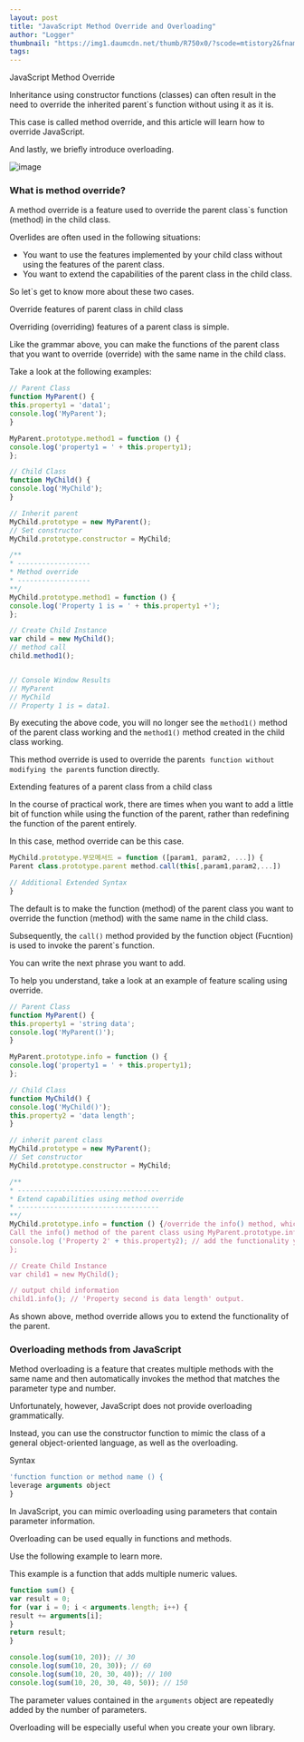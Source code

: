 ```yaml
---
layout: post
title: "JavaScript Method Override and Overloading"
author: "Logger"
thumbnail: "https://img1.daumcdn.net/thumb/R750x0/?scode=mtistory2&fname=https%3A%2F%2Ft1.daumcdn.net%2Fcfile%2Ftistory%2F2713DC415750FF5607"
tags: 
---
```



JavaScript Method Override

Inheritance using constructor functions (classes) can often result in the need to override the inherited parent`s function without using it as it is.

This case is called method override, and this article will learn how to override JavaScript.

And lastly, we briefly introduce overloading.

![image](https://t1.daumcdn.net/cfile/tistory/2713DC415750FF5607)

### What is method override?

A method override is a feature used to override the parent class`s function (method) in the child class.

Overlides are often used in the following situations:

- You want to use the features implemented by your child class without using the features of the parent class.
- You want to extend the capabilities of the parent class in the child class.

So let`s get to know more about these two cases.

Override features of parent class in child class

Overriding (overriding) features of a parent class is simple.

Like the grammar above, you can make the functions of the parent class that you want to override (override) with the same name in the child class.

Take a look at the following examples:

```js
// Parent Class
function MyParent() {
this.property1 = 'data1';
console.log('MyParent');
}

MyParent.prototype.method1 = function () {
console.log('property1 = ' + this.property1);
};

// Child Class
function MyChild() {
console.log('MyChild');
}

// Inherit parent
MyChild.prototype = new MyParent();
// Set constructor
MyChild.prototype.constructor = MyChild;

/**
* ------------------
* Method override
* ------------------
**/
MyChild.prototype.method1 = function () {
console.log('Property 1 is = ' + this.property1 +');
};

// Create Child Instance
var child = new MyChild();
// method call
child.method1();


// Console Window Results
// MyParent
// MyChild
// Property 1 is = data1.
```

By executing the above code, you will no longer see the `method1()` method of the parent class working and the `method1()` method created in the child class working.

This method override is used to override the parent`s function without modifying the parent`s function directly.

Extending features of a parent class from a child class

In the course of practical work, there are times when you want to add a little bit of function while using the function of the parent, rather than redefining the function of the parent entirely.

In this case, method override can be this case.

```js
MyChild.prototype.부모메서드 = function ([param1, param2, ...]) {
Parent class.prototype.parent method.call(this[,param1,param2,...])

// Additional Extended Syntax
}
```

The default is to make the function (method) of the parent class you want to override the function (method) with the same name in the child class.

Subsequently, the `call()` method provided by the function object (Fucntion) is used to invoke the parent`s function.

You can write the next phrase you want to add.

To help you understand, take a look at an example of feature scaling using override.

```js
// Parent Class
function MyParent() {
this.property1 = 'string data';
console.log('MyParent()');
}

MyParent.prototype.info = function () {
console.log('property1 = ' + this.property1);
};

// Child Class
function MyChild() {
console.log('MyChild()');
this.property2 = 'data length';
}

// inherit parent class
MyChild.prototype = new MyParent();
// Set constructor
MyChild.prototype.constructor = MyChild;

/**
* -----------------------------------
* Extend capabilities using method override
* -----------------------------------
**/
MyChild.prototype.info = function () {/override the info() method, which is a feature to be extended, in the child class.
Call the info() method of the parent class using MyParent.prototype.info.call(this); //call().
console.log ('Property 2' + this.property2); // add the functionality you want to expand.
};

// Create Child Instance
var child1 = new MyChild();

// output child information
child1.info(); // 'Property second is data length' output.
```

As shown above, method override allows you to extend the functionality of the parent.

### Overloading methods from JavaScript

Method overloading is a feature that creates multiple methods with the same name and then automatically invokes the method that matches the parameter type and number.

Unfortunately, however, JavaScript does not provide overloading grammatically.

Instead, you can use the constructor function to mimic the class of a general object-oriented language, as well as the overloading.

Syntax

```js
'function function or method name () {
leverage arguments object
}
```

In JavaScript, you can mimic overloading using parameters that contain parameter information.

Overloading can be used equally in functions and methods.

Use the following example to learn more.

This example is a function that adds multiple numeric values.

```js
function sum() {
var result = 0;
for (var i = 0; i < arguments.length; i++) {
result += arguments[i];
}
return result;
}

console.log(sum(10, 20)); // 30
console.log(sum(10, 20, 30)); // 60
console.log(sum(10, 20, 30, 40)); // 100
console.log(sum(10, 20, 30, 40, 50)); // 150
```

The parameter values contained in the `arguments` object are repeatedly added by the number of parameters.

Overloading will be especially useful when you create your own library.